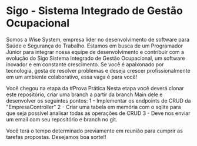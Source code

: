 # Sigo - Sistema Integrado de Gestão Ocupacional

Somos a Wise System, empresa líder no desenvolvimento de software para Saúde e Segurança do Trabalho. Estamos em busca de um Programador Júnior para integrar nossa equipe de desenvolvimento e contribuir com a evolução do Sigo Sistema Integrado de Gestão Ocupacional, um software inovador e em constante crescimento. Se você é apaixonado por tecnologia, gosta de resolver problemas e deseja crescer profissionalmente em um ambiente colaborativo, essa vaga é para você!

Você chegou na etapa da #Prova Prática
Nesta etapa você deverá clonar este repositório, criar uma branch a partir da branch Main dele e desenvolver os seguintes pontos:
1 - Implementar os endpoints de CRUD da "EmpresaController"
2 - Criar uma tabela em memória com o sqlite para que seja possível analisar todas as operações de CRUD
3 - Deve nos enviar um email com seu repositório e branch no git.

Você terá o tempo determinado previamente em reunião para cumprir as tarefas propostas. Desejamos boa sorte!!
